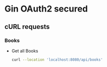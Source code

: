 # Gin OAuth2 secured

## cURL requests

### Books

- Get all Books

  ```bash
  curl --location 'localhost:8080/api/books'
  ```
